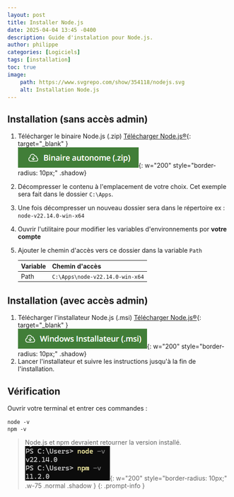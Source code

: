 ```yaml
---
layout: post
title: Installer Node.js
date: 2025-04-04 13:45 -0400
description: Guide d'instalation pour Node.js.
author: philippe
categories: [Logiciels]
tags: [installation]
toc: true
image: 
    path: https://www.svgrepo.com/show/354118/nodejs.svg
    alt: Installation Node.js
---
```


## Installation (sans accès admin)

1. Télécharger le binaire Node.js (.zip) [Télécharger Node.js®](https://nodejs.org/fr/download){: target="_blank" }  
    ![node installer bin](/assets/img/installation/node/node_installer_bin.png){: w="200" style="border-radius: 10px;" .shadow}  
1. Décompresser le contenu à l'emplacement de votre choix. Cet exemple sera fait dans le dossier `C:\Apps`.
1. Une fois décompresser un nouveau dossier sera dans le répertoire ex : `node-v22.14.0-win-x64`
1. Ouvrir l'utilitaire pour modifier les variables d'environnements por **votre compte**
1. Ajouter le chemin d'accès vers ce dossier dans la variable `Path`

    Variable | Chemin d'accès
    -|-
    Path | `C:\Apps\node-v22.14.0-win-x64`

## Installation (avec accès admin)

1. Télécharger l'installateur Node.js (.msi) [Télécharger Node.js®](https://nodejs.org/fr/download){: target="_blank" }  
    ![node installer msi](/assets/img/installation/node/node_installer_msi.png){: w="200" style="border-radius: 10px;" .shadow}  
1. Lancer l'installateur et suivre les instructions jusqu'à la fin de l'installation.

## Vérification

Ouvrir votre terminal et entrer ces commandes :

```shell
node -v
npm -v
```

>Node.js et npm devraient retourner la version installé.  
![verification](/assets/img/installation/node/verification.png){: w="200" style="border-radius: 10px;" .w-75 .normal .shadow }
{: .prompt-info }
